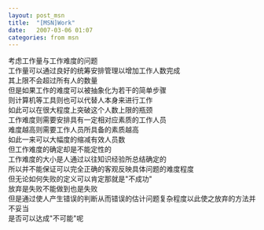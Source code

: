 ```yaml
---
layout: post_msn
title:  "[MSN]Work"
date:   2007-03-06 01:07
categories: from msn
---  
```

考虑工作量与工作难度的问题  
工作量可以通过良好的统筹安排管理以增加工作人数完成  
其上限不会超过所有人的数量  
但是如果工作的难度可以被抽象化为若干的简单步骤  
则计算机等工具则也可以代替人本身来进行工作  
如此可以在很大程度上突破这个人数上限的瓶颈  
工作难度则需要安排具有一定相对应素质的工作人员  
难度越高则需要工作人员所具备的素质越高  
如此一来可以大幅度的缩减有效人员数  
但工作难度的确定却是不能定性的  
工作难度的大小是人通过以往知识经验所总结确定的  
所以并不能保证可以完全正确的客观反映具体问题的难度程度  
但无论如何失败的定义可以肯定那就是"不成功"  
放弃是失败不能做到也是失败  
但是通过使人产生错误的判断从而错误的估计问题复杂程度以此使之放弃的方法并不妥当  
是否可以达成"不可能"呢  